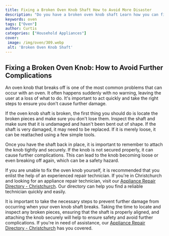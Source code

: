 ```yaml
---
title: Fixing a Broken Oven Knob Shaft How to Avoid More Disaster
description: "Do you have a broken oven knob shaft Learn how you can fix it quickly and easily with some simple steps and discover how to avoid further disaster"
keywords: oven
tags: ["Oven"]
author: Curtis
categories: ["Household Appliances"]
cover: 
 image: /img/oven/309.webp
 alt: 'Broken Oven Knob Shaft'
---
```

## Fixing a Broken Oven Knob: How to Avoid Further Complications
An oven knob that breaks off is one of the most common problems that can occur with an oven. It often happens suddenly with no warning, leaving the user at a loss of what to do. It's important to act quickly and take the right steps to ensure you don't cause further damage. 

If the oven knob shaft is broken, the first thing you should do is locate the broken pieces and make sure you don't lose them. Inspect the shaft and make sure that it is undamaged and hasn't been bent out of shape. If the shaft is very damaged, it may need to be replaced. If it is merely loose, it can be reattached using a few simple tools. 

Once you have the shaft back in place, it is important to remember to attach the knob tightly and securely. If the knob is not secured properly, it can cause further complications. This can lead to the knob becoming loose or even breaking off again, which can be a safety hazard. 

If you are unable to fix the oven knob yourself, it is recommended that you enlist the help of an experienced repair technician. If you're in Christchurch and looking for an appliance repair technician, visit our [Appliance Repair Directory - Christchurch](./pages/appliance-repair-technicians/new-zealand/christchurch). Our directory can help you find a reliable technician quickly and easily. 

It is important to take the necessary steps to prevent further damage from occurring when your oven knob shaft breaks. Taking the time to locate and inspect any broken pieces, ensuring that the shaft is properly aligned, and attaching the knob securely will help to ensure safety and avoid further complications. If you're in need of assistance, our [Appliance Repair Directory - Christchurch](./pages/appliance-repair-technicians/new-zealand/christchurch) has you covered.

